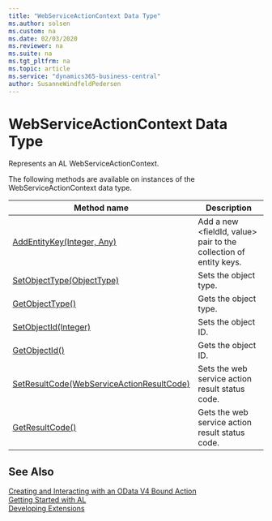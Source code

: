 ```yaml
---
title: "WebServiceActionContext Data Type"
ms.author: solsen
ms.custom: na
ms.date: 02/03/2020
ms.reviewer: na
ms.suite: na
ms.tgt_pltfrm: na
ms.topic: article
ms.service: "dynamics365-business-central"
author: SusanneWindfeldPedersen
---
```

[//]: # (START>DO_NOT_EDIT)
[//]: # (IMPORTANT:Do not edit any of the content between here and the END>DO_NOT_EDIT.)
[//]: # (Any modifications should be made in the .xml files in the ModernDev repo.)
# WebServiceActionContext Data Type
Represents an AL WebServiceActionContext.



The following methods are available on instances of the WebServiceActionContext data type.

|Method name|Description|
|-----------|-----------|
|[AddEntityKey(Integer, Any)](webserviceactioncontext-addentitykey-method.md)|Add a new <fieldId, value> pair to the collection of entity keys.|
|[SetObjectType(ObjectType)](webserviceactioncontext-setobjecttype-method.md)|Sets the object type.|
|[GetObjectType()](webserviceactioncontext-getobjecttype-method.md)|Gets the object type.|
|[SetObjectId(Integer)](webserviceactioncontext-setobjectid-method.md)|Sets the object ID.|
|[GetObjectId()](webserviceactioncontext-getobjectid-method.md)|Gets the object ID.|
|[SetResultCode(WebServiceActionResultCode)](webserviceactioncontext-setresultcode-method.md)|Sets the web service action result status code.|
|[GetResultCode()](webserviceactioncontext-getresultcode-method.md)|Gets the web service action result status code.|

[//]: # (IMPORTANT: END>DO_NOT_EDIT)
## See Also  
[Creating and Interacting with an OData V4 Bound Action](../../devenv-creating-and-interacting-with-odatav4-bound-action.md)  
[Getting Started with AL](../../devenv-get-started.md)  
[Developing Extensions](../../devenv-dev-overview.md)  